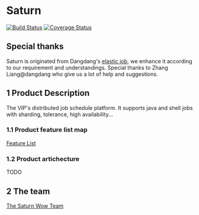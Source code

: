 # Saturn

[![Build Status](https://secure.travis-ci.org/vipshop/Saturn.png?branch=develop)](https://travis-ci.org/vipshop/Saturn)
[![Coverage Status](https://coveralls.io/repos/vipshop/Saturn/badge.svg?branch=develop&service=github)](https://coveralls.io/github/vipshop/Saturn?branch=develop)

## Special thanks

Saturn is originated from Dangdang's [elastic job](https://github.com/dangdangdotcom/elastic-job), we enhance it according to our requirement and understandings. Special thanks to Zhang Liang@dangdang who give us a lot of help and suggestions.

## 1 Product Description

The VIP's distributed job schedule platform. It supports java and shell jobs with sharding, tolerance, high availability...

### 1.1 Product feature list map

[Feature List](https://github.com/vipshop/Saturn/wiki/Saturn-Feature-List-Map---Chinese-Version)

### 1.2 Product artichecture
TODO

## 2 The team

[The Saturn Wow Team](https://github.com/vipshop/Saturn/wiki/Saturn's-Wow-Team)
